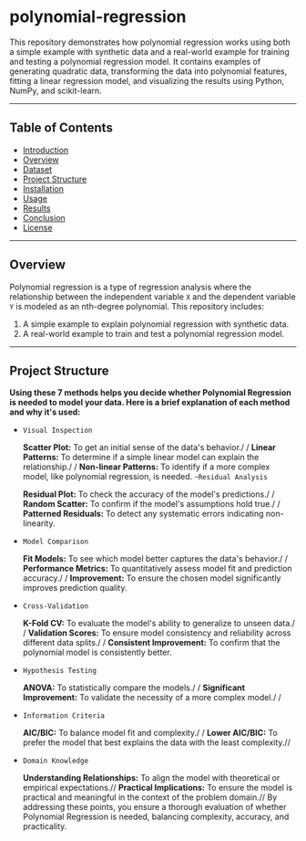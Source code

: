 # polynomial-regression
This repository demonstrates how polynomial regression works using both a simple example with synthetic data and a real-world example for training and testing a polynomial regression model. It contains examples of generating quadratic data, transforming the data into polynomial features, fitting a linear regression model, and visualizing the results using Python, NumPy, and scikit-learn.
*****
## Table of Contents
- [Introduction](#introduction)
- [Overview](#overview)
- [Dataset](#dataset)
- [Project Structure](#project-structure)
- [Installation](#installation)
- [Usage](#usage)
- [Results](#results)
- [Conclusion](#conclusion)
- [License](#license)
*****
  ## Overview

Polynomial regression is a type of regression analysis where the relationship between the independent variable `X` and the dependent variable `Y` is modeled as an nth-degree polynomial. This repository includes:
1. A simple example to explain polynomial regression with synthetic data.
2. A real-world example to train and test a polynomial regression model.

******

## Project Structure






 

**Using these 7 methods helps you decide whether Polynomial Regression is needed to model your data. Here is a brief explanation of each method and why it's used:**

- `Visual Inspection`

  **Scatter Plot:** To get an initial sense of the data's behavior./ /
  **Linear Patterns:** To determine if a simple linear model can explain the relationship./ /
  **Non-linear Patterns:** To identify if a more complex model, like polynomial regression, is needed.
-`Residual Analysis`

    **Residual Plot:** To check the accuracy of the model's predictions./ /
    **Random Scatter:** To confirm if the model's assumptions hold true./ /
    **Patterned Residuals:** To detect any systematic errors indicating non-linearity.
- `Model Comparison`

    **Fit Models:** To see which model better captures the data's behavior./ /
    **Performance Metrics:** To quantitatively assess model fit and prediction accuracy./ /
    **Improvement:** To ensure the chosen model significantly improves prediction quality.
- `Cross-Validation`

    **K-Fold CV:** To evaluate the model's ability to generalize to unseen data./ /
    **Validation Scores:** To ensure model consistency and reliability across different data splits./ /
    **Consistent Improvement:** To confirm that the polynomial model is consistently better.
- `Hypothesis Testing`

    **ANOVA:** To statistically compare the models./  /
    **Significant Improvement:** To validate the necessity of a more complex model./ /
- `Information Criteria`

    **AIC/BIC:** To balance model fit and complexity./  /
    **Lower AIC/BIC:** To prefer the model that best explains the data with the least complexity.//
- `Domain Knowledge`

    **Understanding Relationships:** To align the model with theoretical or empirical expectations.//
    **Practical Implications:** To ensure the model is practical and meaningful in the context of the problem domain.//
By addressing these points, you ensure a thorough evaluation of whether Polynomial Regression is needed, balancing complexity, accuracy, and practicality.
